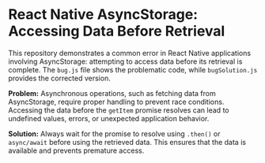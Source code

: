 # React Native AsyncStorage: Accessing Data Before Retrieval

This repository demonstrates a common error in React Native applications involving AsyncStorage: attempting to access data before its retrieval is complete.  The `bug.js` file shows the problematic code, while `bugSolution.js` provides the corrected version.

**Problem:**
Asynchronous operations, such as fetching data from AsyncStorage, require proper handling to prevent race conditions. Accessing the data before the `getItem` promise resolves can lead to undefined values, errors, or unexpected application behavior.

**Solution:**
Always wait for the promise to resolve using `.then()` or `async/await` before using the retrieved data.  This ensures that the data is available and prevents premature access.